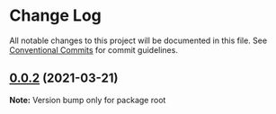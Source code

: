 # Change Log

All notable changes to this project will be documented in this file.
See [Conventional Commits](https://conventionalcommits.org) for commit guidelines.

## [0.0.2](https://github.com/dimpu/lerna-example/compare/v0.0.1...v0.0.2) (2021-03-21)

**Note:** Version bump only for package root
